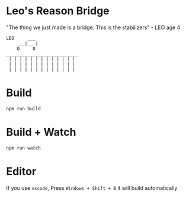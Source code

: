 # Leo's Reason Bridge

"The thing we just made is a bridge. This is the stabilizers" - LEO age 4

```
LEO     ___
    ___|___|
    O     O
___________________________
 | | | | | | | | | | | | |
 | | | | | | | | | | | | |
 | | | | | | | | | | | | |
```

# Build

```
npm run build
```

# Build + Watch

```
npm run watch
```

# Editor

If you use `vscode`, Press `Windows + Shift + B` it will build automatically
